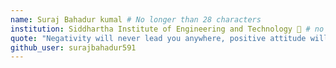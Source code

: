 ```yaml
---
name: Suraj Bahadur kumal # No longer than 28 characters
institution: Siddhartha Institute of Engineering and Technology 🚩 # no longer than 58 characters
quote: "Negativity will never lead you anywhere, positive attitude will always find you solution to everything" # no longer than 100 characters, avoid using quotes(") to guarantee the format remains the same.
github_user: surajbahadur591
---
```

